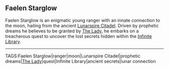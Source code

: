 ## Faelen Starglow

Faelen Starglow is an enigmatic young ranger with an innate connection to the moon, hailing from the ancient [Lunarspire Citadel](../Places/Lunarspire_Citadel.md). Driven by prophetic dreams he believes to be granted by [The Lady](../Gods/The%20Lady.md), he embarks on a treacherous quest to uncover the lost secrets hidden within the [Infinite Library](../Places/Infinite_Library.md).


---

TAGS:Faelen Starglow|ranger|moon|Lunarspire Citadel|prophetic dreams|[The Lady](../Gods/The%20Lady.md)|quest|Infinite Library|ancient secrets|lunar connection
